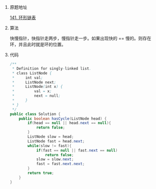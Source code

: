 1. 原题地址

   [141. 环形链表](https://leetcode-cn.com/problems/linked-list-cycle/)

2. 算法

   快慢指针，快指针走两步，慢指针走一步。如果出现快的 == 慢的。则存在环，并且此时就是环的位置。

3. 代码

   ```java
   /**
    * Definition for singly-linked list.
    * class ListNode {
    *     int val;
    *     ListNode next;
    *     ListNode(int x) {
    *         val = x;
    *         next = null;
    *     }
    * }
    */
   public class Solution {
       public boolean hasCycle(ListNode head) {
           if(head == null || head.next == null){
               return false;
           }
           ListNode slow = head;
           ListNode fast = head.next;
           while(slow != fast){
               if(fast == null || fast.next == null)
                   return false;
               slow = slow.next;
               fast = fast.next.next;
           }
           return true;
       }
   }
   ```

   